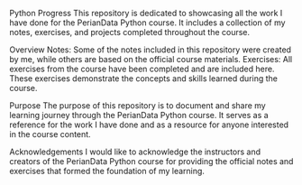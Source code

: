 Python Progress
This repository is dedicated to showcasing all the work I have done for the PerianData Python course. It includes a collection of my notes, exercises, and projects completed throughout the course.

Overview
Notes: Some of the notes included in this repository were created by me, while others are based on the official course materials.
Exercises: All exercises from the course have been completed and are included here. These exercises demonstrate the concepts and skills learned during the course.

Purpose
The purpose of this repository is to document and share my learning journey through the PerianData Python course. It serves as a reference for the work I have done and as a resource for anyone interested in the course content.

Acknowledgements
I would like to acknowledge the instructors and creators of the PerianData Python course for providing the official notes and exercises that formed the foundation of my learning.
